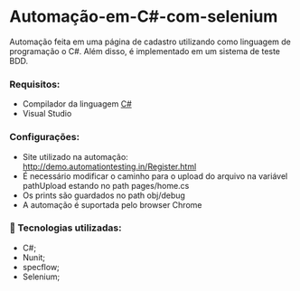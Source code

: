 # Automação-em-C#-com-selenium
Automação feita em uma página de cadastro utilizando como linguagem de programação o C#. Além disso, é implementado em um sistema de teste BDD.
### Requisitos:
- Compilador da linguagem <a href='https://www.microsoft.com/pt-br/p/csharp/9n4w6bhc0hml#activetab=pivot:overviewtab'>C#</a>
- Visual Studio
### Configurações:
- Site utilizado na automação: http://demo.automationtesting.in/Register.html
- É necessário modificar o caminho para o upload do arquivo na variável pathUpload estando no path pages/home.cs
- Os prints são guardados no path obj/debug
- A automação é suportada pelo browser Chrome
### 🚀 Tecnologias utilizadas:
  - C#;
  - Nunit;
  - specflow;
  - Selenium;
